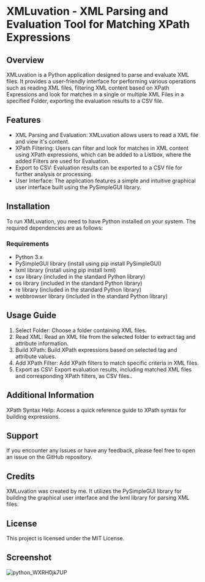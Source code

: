 # XMLuvation - XML Parsing and Evaluation Tool for Matching XPath Expressions

## Overview
XMLuvation is a Python application designed to parse and evaluate XML files. It provides a user-friendly interface for performing various operations such as reading XML files, filtering XML content based on XPath Expressions and look for matches in a single or multiple XML Files in a specified Folder, exporting the evaluation results to a CSV file.

## Features

* XML Parsing and Evaluation: XMLuvation allows users to read a XML file and view it's content.
* XPath Filtering: Users can filter and look for matches in XML content using XPath expressions, which can be added to a Listbox, where the added Filters are used for Evaluation.
* Export to CSV: Evaluation results can be exported to a CSV file for further analysis or processing.
* User Interface: The application features a simple and intuitive graphical user interface built using the PySimpleGUI library.

## Installation
To run XMLuvation, you need to have Python installed on your system. The required dependencies are as follows:

### Requirements

- Python 3.x
- PySimpleGUI library (install using pip install PySimpleGUI)
- lxml library (install using pip install lxml)
- csv library (included in the standard Python library)
- os library (included in the standard Python library)
- re library (included in the standard Python library)
- webbrowser library (included in the standard Python library)

## Usage Guide

1. Select Folder: Choose a folder containing XML files.
2. Read XML: Read an XML file from the selected folder to extract tag and attribute information.
3. Build XPath: Build XPath expressions based on selected tag and attribute values.
4. Add XPath Filter: Add XPath filters to match specific criteria in XML files.
5. Export as CSV: Export evaluation results, including matched XML files and corresponding XPath filters, as CSV files..

## Additional Information
XPath Syntax Help: Access a quick reference guide to XPath syntax for building expressions.

## Support
If you encounter any issues or have any feedback, please feel free to open an issue on the GitHub repository.

## Credits
XMLuvation was created by me. It utilizes the PySimpleGUI library for building the graphical user interface and the lxml library for parsing XML files.

## License
This project is licensed under the MIT License.

## Screenshot
![python_WXRH0jk7UP](https://github.com/zaricj/XMLuvation/assets/93329694/68647ed5-8d5c-4fe4-bad5-59552c37f1e8)

